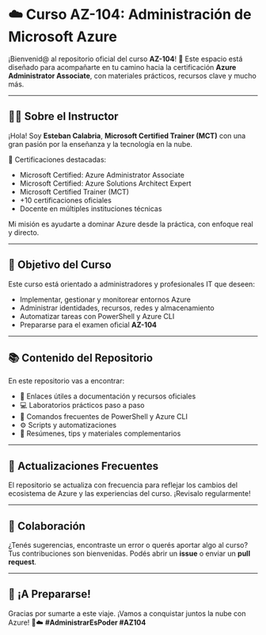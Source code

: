 # ☁️ Curso AZ-104: Administración de Microsoft Azure

¡Bienvenid@ al repositorio oficial del curso **AZ-104**! 🚀
Este espacio está diseñado para acompañarte en tu camino hacia la certificación **Azure Administrator Associate**, con materiales prácticos, recursos clave y mucho más.

---

## 👨‍🏫 Sobre el Instructor

¡Hola! Soy **Esteban Calabria**, **Microsoft Certified Trainer (MCT)** con una gran pasión por la enseñanza y la tecnología en la nube.

🔹 Certificaciones destacadas:

* Microsoft Certified: Azure Administrator Associate
* Microsoft Certified: Azure Solutions Architect Expert
* Microsoft Certified Trainer (MCT)
* +10 certificaciones oficiales
* Docente en múltiples instituciones técnicas

Mi misión es ayudarte a dominar Azure desde la práctica, con enfoque real y directo.

---

## 🎯 Objetivo del Curso

Este curso está orientado a administradores y profesionales IT que deseen:

* Implementar, gestionar y monitorear entornos Azure
* Administrar identidades, recursos, redes y almacenamiento
* Automatizar tareas con PowerShell y Azure CLI
* Prepararse para el examen oficial **AZ-104**

---

## 📚 Contenido del Repositorio

En este repositorio vas a encontrar:

* 🔗 Enlaces útiles a documentación y recursos oficiales
* 💻 Laboratorios prácticos paso a paso
* 📁 Comandos frecuentes de PowerShell y Azure CLI
* ⚙️ Scripts y automatizaciones
* 🧠 Resúmenes, tips y materiales complementarios

---

## 🔄 Actualizaciones Frecuentes

El repositorio se actualiza con frecuencia para reflejar los cambios del ecosistema de Azure y las experiencias del curso. ¡Revisalo regularmente!

---

## 🤝 Colaboración

¿Tenés sugerencias, encontraste un error o querés aportar algo al curso?
Tus contribuciones son bienvenidas. Podés abrir un **issue** o enviar un **pull request**.

---

## 🚀 ¡A Prepararse!

Gracias por sumarte a este viaje. ¡Vamos a conquistar juntos la nube con Azure! 💙☁️
**#AdministrarEsPoder #AZ104**

